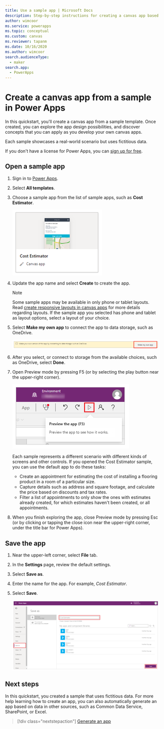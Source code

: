 ```yaml
---
title: Use a sample app | Microsoft Docs
description: Step-by-step instructions for creating a canvas app based on a sample in Power Apps
author: wimcoor
ms.service: powerapps
ms.topic: conceptual
ms.custom: canvas
ms.reviewer: tapanm
ms.date: 10/16/2020
ms.author: wimcoor
search.audienceType: 
  - maker
search.app: 
  - PowerApps
---
```

# Create a canvas app from a sample in Power Apps

In this quickstart, you'll create a canvas app from a sample template. Once created, you can explore the app design possibilities, and discover concepts that you can apply as you develop your own canvas apps.

Each sample showcases a real-world scenario but uses fictitious data. 

If you don't have a license for Power Apps, you can [sign up for free](../signup-for-powerapps.md).

## Open a sample app

1. Sign in to [Power Apps](https://make.powerapps.com?utm_source=padocs&utm_medium=linkinadoc&utm_campaign=referralsfromdoc).

1. Select **All templates**.

1. Choose a sample app from the list of sample apps, such as **Cost Estimator**.

	![Cost Estimator template](./media/open-and-run-a-sample-app/cost-estimator-app.png "Cost Estimator template")

1. Update the app name and select **Create** to create the app.

    > [!NOTE]
    > Some sample apps may be available in only phone or tablet layouts. Read [create responsive layouts in canvas apps](create-responsive-layout.md) for more details regarding layouts. If the sample app you selected has phone and tablet as layout options, select a layout of your choice.

1. Select **Make my own app** to connect the app to data storage, such as OneDrive.

    ![Make my own app](./media/open-and-run-a-sample-app/make-my-own-app.png "Make my own app")

1. After you select, or connect to storage from the available choices, such as OneDrive, select **Done**.

1. Open Preview mode by pressing F5 (or by selecting the play button near the upper-right corner).

	![Preview the app](./media/open-and-run-a-sample-app/open-preview-app.png "Preview the app")

	Each sample represents a different scenario with different kinds of screens and other controls. If you opened the Cost Estimator sample, you can use the default app to do these tasks:

	- Create an appointment for estimating the cost of installing a flooring product in a room of a particular size.
	- Capture details such as address and square footage, and calculate the price based on discounts and tax rates.
	- Filter a list of appointments to only show the ones with estimates already created, for which estimates haven't been created, or all appointments.
	
1. When you finish exploring the app, close Preview mode by pressing Esc (or by clicking or tapping the close icon near the upper-right corner, under the title bar for Power Apps).

## Save the app

1. Near the upper-left corner, select **File** tab.

1. In the **Settings** page, review the default settings.

1. Select **Save as**.

1. Enter the name for the app. For example, *Cost Estimator*.

1. Select **Save**.

    ![Save the app with a unique name](./media/open-and-run-a-sample-app/settings-app.png "Save the app with a unique name")

## Next steps

In this quickstart, you created a sample that uses fictitious data. For more help learning how to create an app, you can also automatically generate an app based on data in other sources, such as Common Data Service, SharePoint, or Excel.

> [!div class="nextstepaction"]
> [Generate an app](data-platform-create-app.md)
